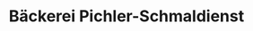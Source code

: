 ---
title: "Bäckerei Pichler-Schmaldienst"
url: /bocksdorf/baeckerei-pichler-schmaldienst/
shop: Bäckerei
---